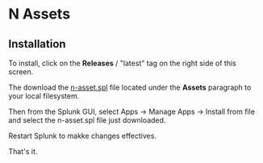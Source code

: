 # N Assets

## Installation

To install, click on the **Releases** / "latest" tag on the right side of this screen.

The download the [n-asset.spl](https://github.com/dd-Splunk/n-assets/releases/download/latest/n-assets.spl) file located under the **Assets** paragraph to your local filesystem.

Then from the Splunk GUI, select Apps -> Manage Apps -> Install from file and select the n-asset.spl file just downloaded.

Restart Splunk to makke changes effectives.

That's it.



